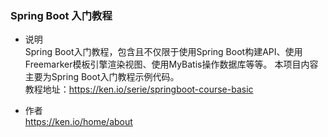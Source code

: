 ### Spring Boot 入门教程

- 说明  
Spring Boot入门教程，包含且不仅限于使用Spring Boot构建API、使用Freemarker模板引擎渲染视图、使用MyBatis操作数据库等等。
本项目内容主要为Spring Boot入门教程示例代码。  
教程地址：https://ken.io/serie/springboot-course-basic

- 作者  
https://ken.io/home/about


